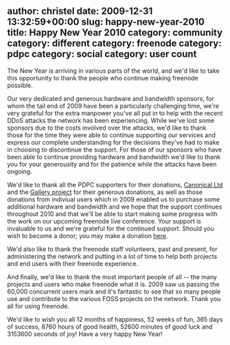 author: christel
date: 2009-12-31 13:32:59+00:00
slug: happy-new-year-2010
title: Happy New Year 2010
category: community
category: different
category: freenode
category: pdpc
category: social
category: user count
---
The New Year is arriving in various parts of the world, and we'd like to take this opportunity to thank the people who continue making freenode possible.

Our very dedicated and generous hardware and bandwidth sponsors, for whom the tail end of 2009 have been a particularly challenging time, we're very grateful for the extra manpower you've all put in to help with the recent DDoS attacks the network has been experiencing. While we've lost some sponsors due to the costs involved over the attacks, we'd like to thank those for the time they were able to continue supporting our services and express our complete understanding for the decisions they've had to make in choosing to discontinue the support. For those of our sponsors who have been able to continue providing hardware and bandwidth we'd like to thank you for your generousity and for the patience while the attacks have been ongoing.

We'd like to thank all the PDPC supporters for their donations, [Canonical Ltd](http://canonical.com) and the [Gallery project](http://gallery.menalto.com/) for their generous donations, as well as those donations from indiviual users which in 2009 enabled us to purchase some additional hardware and bandwidth and we hope that the support continues throughout 2010 and that we'll be able to start making some progress with the work on our upcoming freenode live conference. Your support is invaluable to us and we're grateful for the continued support. Should you wish to become a donor; you may make a donation [here](http://freenode.net/pdpc_donations.shtml).

We'd also like to thank the freenode staff volunteers, past and present, for administering the network and putting in a lot of time to help both projects and end users with their freenode experience.

And finally, we'd like to thank the most important people of all -- the many projects and users who make freenode what it is. 2009 saw us passing the 60,000 concurrent users mark and it's fantastic to see that so many people use and contribute to the various FOSS projects on the network. Thank you all for using freenode.

We'd like to wish you all 12 months of happiness, 52 weeks of fun, 365 days of success, 8760 hours of good health, 52600 minutes of good luck and 3153600 seconds of joy! Have a very happy New Year!
